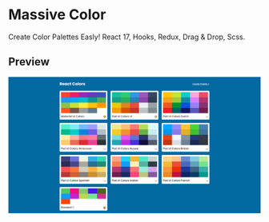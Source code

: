 # Massive Color

Create Color Palettes Easly!
React 17, Hooks, Redux, Drag & Drop, Scss.

## Preview

![preview](preview.png)

